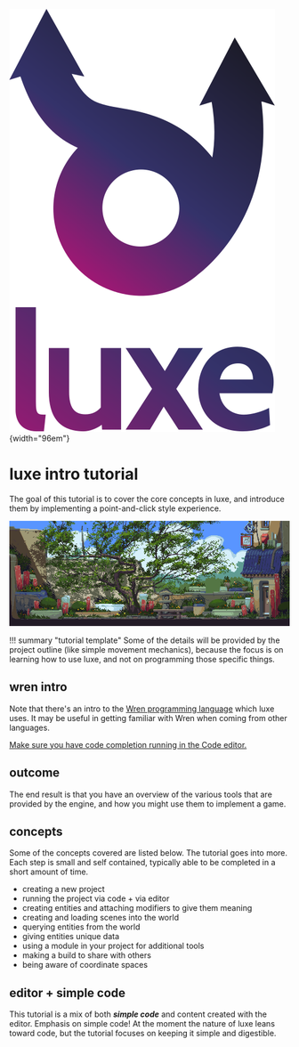 ![](../images/luxe-dark.svg){width="96em"}

# luxe intro tutorial

The goal of this tutorial is to cover the core concepts in luxe, 
and introduce them by implementing a point-and-click style experience.

![](../images/tutorial/intro/tutorial.png)


!!! summary "tutorial template"
    Some of the details will be provided by the project outline 
    (like simple movement mechanics), because the focus is on learning
    how to use luxe, and not on programming those specific things.

## wren intro

Note that there's an intro to the [Wren programming language](../../guide/wren-primer) 
which luxe uses. It may be useful in getting familiar with Wren when coming from other languages.  

[Make sure you have code completion running in the Code editor.](../../guide/workflow#code-completion)

## outcome 

The end result is that you have an overview of the various tools that
are provided by the engine, and how you might use them to implement a game.

## concepts

Some of the concepts covered are listed below. The tutorial goes into more.  
Each step is small and self contained, typically able to be completed in a short amount of time.

- creating a new project 
- running the project via code + via editor
- creating entities and attaching modifiers to give them meaning
- creating and loading scenes into the world 
- querying entities from the world 
- giving entities unique data
- using a module in your project for additional tools
- making a build to share with others 
- being aware of coordinate spaces

## editor + simple code

This tutorial is a mix of both **_simple code_** and content created with the editor. Emphasis
on simple code! At the moment the nature of luxe leans toward code, but the tutorial focuses 
on keeping it simple and digestible.